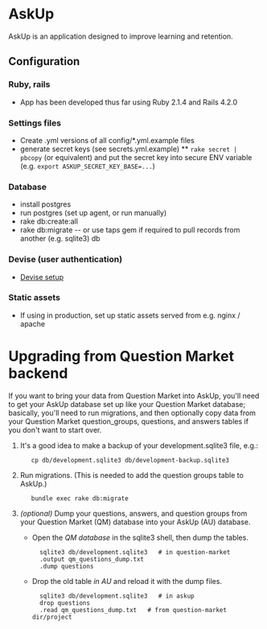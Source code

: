 # AskUp

AskUp is an application designed to improve learning and retention.

## Configuration

### Ruby, rails
* App has been developed thus far using Ruby 2.1.4 and Rails 4.2.0

### Settings files
* Create .yml versions of all config/*.yml.example files
* generate secret keys (see secrets.yml.example)
** `rake secret | pbcopy` (or equivalent) and put the secret key into secure ENV variable (e.g. `export ASKUP_SECRET_KEY_BASE=...`)

### Database
* install postgres
* run postgres (set up agent, or run manually)
* rake db:create:all
* rake db:migrate -- or use taps gem if required to pull records from another (e.g. sqlite3) db

### Devise (user authentication)
* [Devise setup](https://github.com/plataformatec/devise#getting-started)

### Static assets
* If using in production, set up static assets served from e.g. nginx / apache

# Upgrading from Question Market backend

If you want to bring your data from Question Market into AskUp, you'll need to get
your AskUp database set up like your Question Market database; basically, you'll 
need to run migrations, and then optionally copy data from your Question Market 
question_groups, questions, and answers tables if you don't want to start over.
 
1. It's a good idea to make a backup of your development.sqlite3 file, e.g.:
          
          cp db/development.sqlite3 db/development-backup.sqlite3

2. Run migrations. (This is needed to add the question groups table to AskUp.)

          bundle exec rake db:migrate

3. _(optional)_ Dump your questions, answers, and question groups from your
Question Market (QM) database into your AskUp (AU) database.
    * Open the *QM database* in the sqlite3 shell, then dump the tables.
  
            sqlite3 db/development.sqlite3   # in question-market
            .output qm_questions_dump.txt
            .dump questions
    
    * Drop the old table *in AU* and reload it with the dump files.
  
            sqlite3 db/development.sqlite3   # in askup
            drop questions
            .read qm_questions_dump.txt   # from question-market dir/project